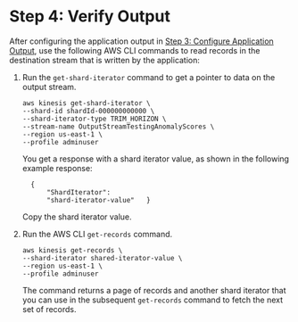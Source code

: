 # Step 4: Verify Output<a name="app-anomaly-verify-output"></a>

After configuring the application output in [Step 3: Configure Application Output](app-anomaly-create-ka-app-config-destination.md), use the following AWS CLI commands to read records in the destination stream that is written by the application:

1. Run the `get-shard-iterator` command to get a pointer to data on the output stream\.

   ```
   aws kinesis get-shard-iterator \
   --shard-id shardId-000000000000 \
   --shard-iterator-type TRIM_HORIZON \
   --stream-name OutputStreamTestingAnomalyScores \
   --region us-east-1 \
   --profile adminuser
   ```

   You get a response with a shard iterator value, as shown in the following example response:

   ```
     {      
         "ShardIterator":
         "shard-iterator-value"   }
   ```

   Copy the shard iterator value\. 

1. Run the AWS CLI `get-records` command\.

   ```
   aws kinesis get-records \
   --shard-iterator shared-iterator-value \
   --region us-east-1 \
   --profile adminuser
   ```

   The command returns a page of records and another shard iterator that you can use in the subsequent `get-records` command to fetch the next set of records\.